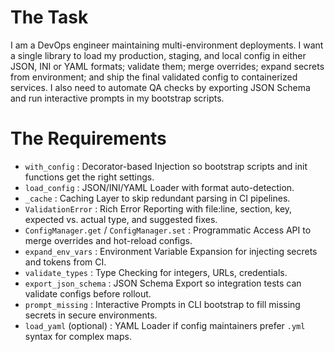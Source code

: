 # The Task

I am a DevOps engineer maintaining multi-environment deployments. I want a single library to load my production, staging, and local config in either JSON, INI or YAML formats; validate them; merge overrides; expand secrets from environment; and ship the final validated config to containerized services. I also need to automate QA checks by exporting JSON Schema and run interactive prompts in my bootstrap scripts.

# The Requirements

* `with_config` : Decorator-based Injection so bootstrap scripts and init functions get the right settings.
* `load_config` : JSON/INI/YAML Loader with format auto-detection.
* `_cache` : Caching Layer to skip redundant parsing in CI pipelines.
* `ValidationError` : Rich Error Reporting with file:line, section, key, expected vs. actual type, and suggested fixes.
* `ConfigManager.get` / `ConfigManager.set` : Programmatic Access API to merge overrides and hot-reload configs.
* `expand_env_vars` : Environment Variable Expansion for injecting secrets and tokens from CI.
* `validate_types` : Type Checking for integers, URLs, credentials.
* `export_json_schema` : JSON Schema Export so integration tests can validate configs before rollout.
* `prompt_missing` : Interactive Prompts in CLI bootstrap to fill missing secrets in secure environments.
* `load_yaml` (optional) : YAML Loader if config maintainers prefer `.yml` syntax for complex maps.

